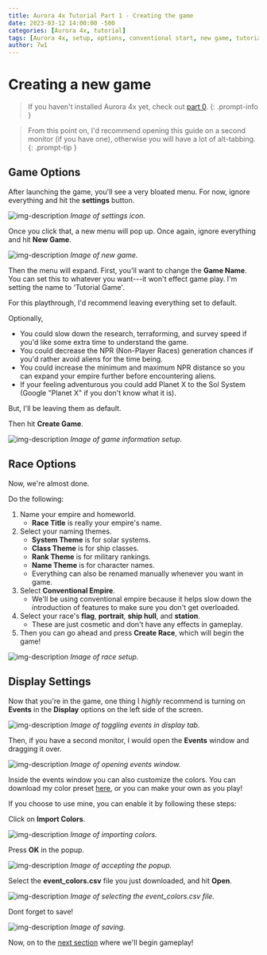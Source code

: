 ```yaml
---
title: Aurora 4x Tutorial Part 1 - Creating the game
date: 2023-03-12 14:00:00 -500
categories: [Aurora 4x, tutorial]
tags: [Aurora 4x, setup, options, conventional start, new game, tutorial]
author: 7w1
---
```

# Creating a new game

> If you haven't installed Aurora 4x yet, check out [part 0](https://7w1.github.io/posts/tutorial0/).
{: .prompt-info }

> From this point on, I'd recommend opening this guide on a second monitor (if you have one), otherwise you will have a lot of alt-tabbing.
{: .prompt-tip }

## Game Options

After launching the game, you'll see a very bloated menu. For now, ignore everything and hit the **settings** button.

![img-description](/assets/img/aurora4x/tutorial1/setup1_default.png)
_Image of settings icon._

Once you click that, a new menu will pop up. Once again, ignore everything and hit **New Game**.

![img-description](/assets/img/aurora4x/tutorial1/setup2_default.png)
_Image of new game._

Then the menu will expand. First, you'll want to change the **Game Name**. You can set this to whatever you want---it won't effect game play. I'm setting the name to 'Tutorial Game'.

For this playthrough, I'd recommend leaving everything set to default.

Optionally,
- You could slow down the research, terraforming, and survey speed if you'd like some extra time to understand the game.
- You could decrease the NPR (Non-Player Races) generation chances if you'd rather avoid aliens for the time being.
- You could increase the minimum and maximum NPR distance so you can expand your empire further before encountering aliens.
- If your feeling adventurous you could add Planet X to the Sol System (Google "Planet X" if you don't know what it is).

But, I'll be leaving them as default.

Then hit **Create Game**.

![img-description](/assets/img/aurora4x/tutorial1/setup3_default.png)
_Image of game information setup._

## Race Options

Now, we're almost done.

Do the following:
1. Name your empire and homeworld. 
    - **Race Title** is really your empire's name.
2. Select your naming themes.
    - **System Theme** is for solar systems.
    - **Class Theme** is for ship classes.
    - **Rank Theme** is for military rankings.
    - **Name Theme** is for character names.
    - Everything can also be renamed manually whenever you want in game.
3. Select **Conventional Empire**.
    - We'll be using conventional empire because it helps slow down the introduction of features to make sure you don't get overloaded.
4. Select your race's **flag**, **portrait**, **ship hull**, and **station**.
    - These are just cosmetic and don't have any effects in gameplay.
5. Then you can go ahead and press **Create Race**, which will begin the game!

![img-description](/assets/img/aurora4x/tutorial1/setup4_default.png)
_Image of race setup._

## Display Settings

Now that you're in the game, one thing I *highly* recommend is turning on **Events** in the **Display** options on the left side of the screen.

![img-description](/assets/img/aurora4x/tutorial1/events1_default.png)
_Image of toggling events in display tab._

Then, if you have a second monitor, I would open the **Events** window and dragging it over.

![img-description](/assets/img/aurora4x/tutorial1/events2_default.png)
_Image of opening events window._

Inside the events window you can also customize the colors. You can download my color preset [here](/assets/files/aurora4x/tutorial1/event_colors.csv), or you can make your own as you play!

If you choose to use mine, you can enable it by following these steps:

Click on **Import Colors**.

![img-description](/assets/img/aurora4x/tutorial1/events3_default.png)
_Image of importing colors._

Press **OK** in the popup.

![img-description](/assets/img/aurora4x/tutorial1/events4.png)
_Image of accepting the popup._

Select the **event_colors.csv** file you just downloaded, and hit **Open**.

![img-description](/assets/img/aurora4x/tutorial1/events5.png)
_Image of selecting the event\_colors.csv file._

Dont forget to save!

![img-description](/assets/img/aurora4x/save.png)
_Image of saving._


Now, on to the [next section](https://7w1.github.io/posts/tutorial2/) where we'll begin gameplay!